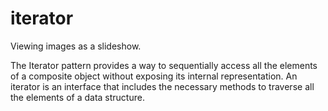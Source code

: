 # iterator
Viewing images as a slideshow.

The Iterator pattern provides a way to sequentially access all the elements of a composite object without exposing its internal representation. An iterator is an interface that includes the necessary methods to traverse all the elements of a data structure.
